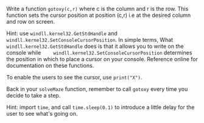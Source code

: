 <!--title={Move Cursor: gotoxy()}-->

<!--badges={Python:110}-->

<!--concepts={gotoxy(c,r), Time Module}-->

Write a function `gotoxy(c,r)` where c is the column and r is the row. This function sets the cursor position at position (c,r) i.e at the desired column and row on screen.

Hint: use `windll.kernel32.GetStdHandle` and `    windll.kernel32.SetConsoleCursorPosition`. In simple terms, What `windll.kernel32.GetStdHandle` does is that it allows you to write on the console while `    windll.kernel32.SetConsoleCursorPosition`  determines the position in which to place a cursor on your console. Reference online for documentation on these functions. 

To enable the users to see the cursor, use `print("X")`.

Back in your `solveMaze` function, remember to call `gotoxy` every time you decide to take a step.

Hint: import `time`, and call `time.sleep(0.1)` to introduce a little delay for the user to see what's going on.

